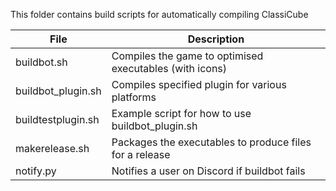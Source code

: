 This folder contains build scripts for automatically compiling ClassiCube

|File|Description|
|--------|-------|
|buildbot.sh | Compiles the game to optimised executables (with icons) |
|buildbot_plugin.sh | Compiles specified plugin for various platforms |
|buildtestplugin.sh | Example script for how to use buildbot_plugin.sh  | 
|makerelease.sh | Packages the executables to produce files for a release |
|notify.py | Notifies a user on Discord if buildbot fails |